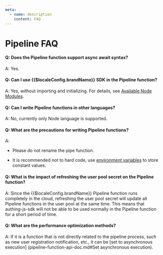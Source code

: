 ```yaml
---
meta:
  - name: description
    content: FAQ
---
```


# Pipeline FAQ

<LastUpdated/>

#### Q: Does the Pipeline function support async await syntax?

A: Yes.

#### Q: Can I use {{$localeConfig.brandName}} SDK in the Pipeline function?

A: Yes, without importing and initializing. For details, see [Available Node Modules](available-node-modules.md).

#### Q: Can I write Pipeline functions in other languages?

A: No, currently only Node language is supported.

#### Q: What are the precautions for writing Pipeline functions?

A: 

* Please do not rename the pipe function.

* It is recommended not to hard code, use [environment variables](env.md) to store constant values.

#### Q: What is the impact of refreshing the user pool secret on the Pipeline function?

A: Since the {{$localeConfig.brandName}} Pipeline function runs completely in the cloud, refreshing the user pool secret will update all Pipeline functions in the user pool at the same time. This means that authing-js-sdk will not be able to be used normally in the Pipeline function for a short period of time.

#### Q: What are the performance optimization methods?

A: If it is a function that is not directly related to the pipeline process, such as new user registration notification, etc., it can be [set to asynchronous execution] (pipeline-function-api-doc.md#Set asynchronous execution).

